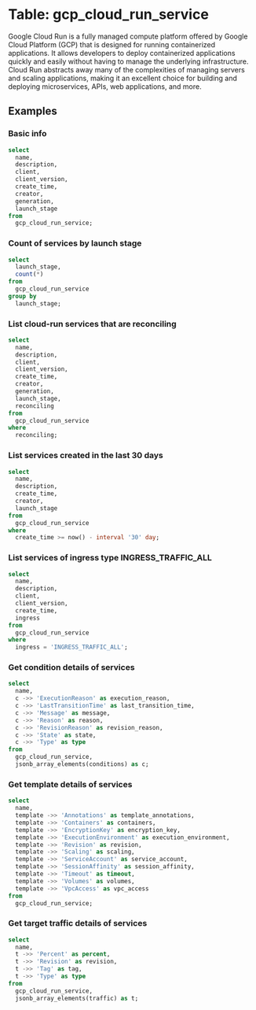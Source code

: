 # Table: gcp_cloud_run_service

Google Cloud Run is a fully managed compute platform offered by Google Cloud Platform (GCP) that is designed for running containerized applications. It allows developers to deploy containerized applications quickly and easily without having to manage the underlying infrastructure. Cloud Run abstracts away many of the complexities of managing servers and scaling applications, making it an excellent choice for building and deploying microservices, APIs, web applications, and more.

## Examples

### Basic info

```sql
select
  name,
  description,
  client,
  client_version,
  create_time,
  creator,
  generation,
  launch_stage
from
  gcp_cloud_run_service;
```

### Count of services by launch stage

```sql
select
  launch_stage,
  count(*)
from
  gcp_cloud_run_service
group by
  launch_stage;
```

### List cloud-run services that are reconciling

```sql
select
  name,
  description,
  client,
  client_version,
  create_time,
  creator,
  generation,
  launch_stage,
  reconciling
from
  gcp_cloud_run_service
where
  reconciling;
```

### List services created in the last 30 days

```sql
select
  name,
  description,
  create_time,
  creator,
  launch_stage
from
  gcp_cloud_run_service
where
  create_time >= now() - interval '30' day;
```

### List services of ingress type INGRESS_TRAFFIC_ALL

```sql
select
  name,
  description,
  client,
  client_version,
  create_time,
  ingress
from
  gcp_cloud_run_service
where
  ingress = 'INGRESS_TRAFFIC_ALL';
```

### Get condition details of services

```sql
select
  name,
  c ->> 'ExecutionReason' as execution_reason,
  c ->> 'LastTransitionTime' as last_transition_time,
  c ->> 'Message' as message,
  c ->> 'Reason' as reason,
  c ->> 'RevisionReason' as revision_reason,
  c ->> 'State' as state,
  c ->> 'Type' as type
from
  gcp_cloud_run_service,
  jsonb_array_elements(conditions) as c;
```

### Get template details of services

```sql
select
  name,
  template ->> 'Annotations' as template_annotations,
  template ->> 'Containers' as containers,
  template ->> 'EncryptionKey' as encryption_key,
  template ->> 'ExecutionEnvironment' as execution_environment,
  template ->> 'Revision' as revision,
  template ->> 'Scaling' as scaling,
  template ->> 'ServiceAccount' as service_account,
  template ->> 'SessionAffinity' as session_affinity,
  template ->> 'Timeout' as timeout,
  template ->> 'Volumes' as volumes,
  template ->> 'VpcAccess' as vpc_access
from
  gcp_cloud_run_service;
```

### Get target traffic details of services

```sql
select
  name,
  t ->> 'Percent' as percent,
  t ->> 'Revision' as revision,
  t ->> 'Tag' as tag,
  t ->> 'Type' as type
from
  gcp_cloud_run_service,
  jsonb_array_elements(traffic) as t;
```
